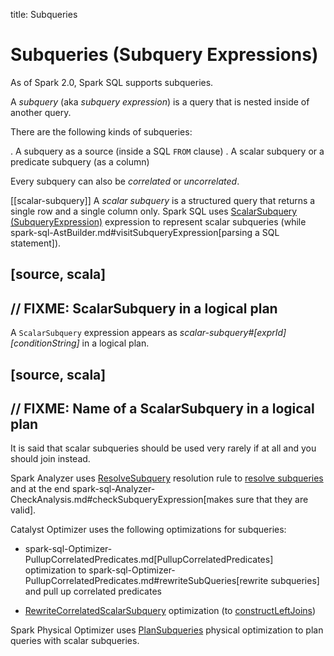 title: Subqueries

# Subqueries (Subquery Expressions)

As of Spark 2.0, Spark SQL supports subqueries.

A *subquery* (aka *subquery expression*) is a query that is nested inside of another query.

There are the following kinds of subqueries:

. A subquery as a source (inside a SQL `FROM` clause)
. A scalar subquery or a predicate subquery (as a column)

Every subquery can also be *correlated* or *uncorrelated*.

[[scalar-subquery]]
A *scalar subquery* is a structured query that returns a single row and a single column only. Spark SQL uses [ScalarSubquery (SubqueryExpression)](expressions/ScalarSubquery.md) expression to represent scalar subqueries (while spark-sql-AstBuilder.md#visitSubqueryExpression[parsing a SQL statement]).

[source, scala]
----
// FIXME: ScalarSubquery in a logical plan
----

A `ScalarSubquery` expression appears as *scalar-subquery#[exprId] [conditionString]* in a logical plan.

[source, scala]
----
// FIXME: Name of a ScalarSubquery in a logical plan
----

It is said that scalar subqueries should be used very rarely if at all and you should join instead.

Spark Analyzer uses [ResolveSubquery](logical-analysis-rules/ResolveSubquery.md) resolution rule to [resolve subqueries](logical-analysis-rules/ResolveSubquery.md#resolveSubQueries) and at the end spark-sql-Analyzer-CheckAnalysis.md#checkSubqueryExpression[makes sure that they are valid].

Catalyst Optimizer uses the following optimizations for subqueries:

* spark-sql-Optimizer-PullupCorrelatedPredicates.md[PullupCorrelatedPredicates] optimization to spark-sql-Optimizer-PullupCorrelatedPredicates.md#rewriteSubQueries[rewrite subqueries] and pull up correlated predicates

* [RewriteCorrelatedScalarSubquery](logical-optimizations/RewriteCorrelatedScalarSubquery.md) optimization (to [constructLeftJoins](logical-optimizations/RewriteCorrelatedScalarSubquery.md#constructLeftJoins))

Spark Physical Optimizer uses [PlanSubqueries](physical-optimizations/PlanSubqueries.md) physical optimization to plan queries with scalar subqueries.
